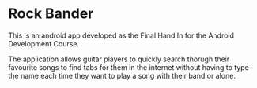 # Rock Bander
This is an android app developed as the Final Hand In for the Android Development Course.

The application allows guitar players to quickly search thorugh their favourite songs to find tabs for them in the internet without
having to type the name each time they want to play a song with their band or alone.
